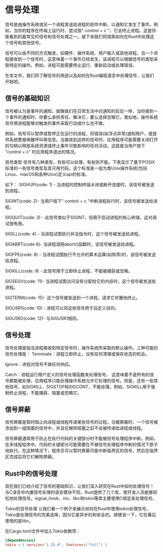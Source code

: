 # 信号处理

信号是由操作系统或另一个进程发送给进程的软件中断，以通知它发生了事件。例如，当你的程序在终端上运行时，尝试按" control + c "，它会终止进程。这是你能看到的最常见的信号和信号处理之一。接下来我们将探索如何在Rust中处理这个信号和其他信号。

信号可以由不同的方式触发，如硬件、操作系统、用户输入或其他进程。当一个进程接收到一个信号时，这意味着一个事件已经发生，该进程可以根据信号的类型采取特定的操作。例如，进程可能需要停止运行、重新启动或处理错误。

在本文中，我们将了解信号的用途以及如何在Rust编程语言中处理信号，让我们开始吧。


## 信号的基础知识

信号被认为是事件的通知，就像我们在日常生活中对通知的反应一样，当你接到一个事件的通知时，你要么承担责任，解决它，要么选择忽略它。类似地，操作系统信号使进程能够对触发的事件采取行动或什么也不做。

例如，信号可以暂停或暂停正在运行的进程，将错误(如浮点异常)通知用户，或提供系统警报唤醒呼叫等信息。当接收到这样的信号时，应用程序可能需要关闭打开的句柄以释放系统资源或终止事件可能影响的任何活动。这就是当用户按下 "control + c" 时应用程序退出的情况。

信号类型
信号有几种类型，有些可以处理，有些则不能。下表显示了基于POSIX标准的一些信号类型及其可用代码。这个标准是一组为类Unix操作系统(包括Linux、macOS和各种Unix)定义api的标准。

如下：
SIGHUP(code: 1) - 当进程的控制终端关闭或断开连接时，该信号被发送到进程。

SIGINT(code: 2)- 当用户按下" control + c "中断进程执行时，该信号被发送给进程。

SIGQUIT(code: 3) - 此信号类似于SIGINT，但用于启动进程的核心转储，这对调试很有用。

SIGILL(code: 4) - 当进程试图执行非法指令时，这个信号被发送给进程。

SIGABRT(code 6)- 当进程调用abort()函数时，该信号被发送给进程。

SIGFPE(code: 8) - 当进程试图执行不允许的算术运算(如除零)时，该信号被发送给进程。

SIGKILL(code: 9) - 此信号用于立即终止进程，不能被捕获或忽略。

SIGSEGV(code: 11)- 当进程试图访问没有分配给它的内存时，这个信号被发送给进程。

SIGTERM(code: 15)- 这个信号被发送到一个进程，请求它优雅地终止。

SIGUSR1(code: 10) - 进程可以将这些信号用于自定义目的。

SIGUSR2(code: 12)- 与SIGUSR1相同。

## 信号处理
信号处理是指当进程接收到特定信号时，操作系统所采取的默认操作。三种可能的信号处理是：
Terminate：进程立即终止，没有任何清理或保存状态的机会。

Ignore：进程对信号不做任何响应。

Catch：进程运行用户定义的信号处理函数来处理信号。
这意味着不是所有的信号都能被处理，应用程序只能处理操作系统允许它处理的信号。但是，还有一些其他信号，如SIGKILL、SIGSTOP和SIGCONT，不能处理。例如，SIGKILL用于强制终止进程，不能捕获、阻塞或忽略它。

## 信号屏蔽
信号屏蔽是暂时阻止向进程或线程传递某些信号的过程。当被屏蔽时，一个信号被添加到一组阻塞的信号中，并且在解除阻塞之前不会被传递给进程或线程。

信号屏蔽通常用于防止在执行代码的关键部分时不能被信号处理程序中断。例如，在多线程程序中，代码的关键部分可能需要在不被信号处理程序中断的情况下原子地执行。在这种情况下，程序员可以暂时屏蔽可能中断临界区的信号，然后在临界区完成后将它们解除屏蔽。


## Rust中的信号处理

现在我们已经介绍了信号的基础知识，让我们深入研究在Rust中如何处理信号！与C语言中内置信号处理的语言模块不同，Rust提供了几个库，使开发人员能够轻松地处理信号。signal_hook、nix、libc和tokio等库主要使用C绑定来处理信号。

Tokio的信号处理
让我们看一个例子来展示如何在Rust中使用tokio处理信号。Tokio是处理信号的完美选择，因为它是异步的和安全的。顺便说一下，它在幕后使用的是libc。

在Cargo.toml文件中加入Tokio依赖项：

```toml
[dependencies]
tokio = { version="1.25.0", features=["full"] }
```
